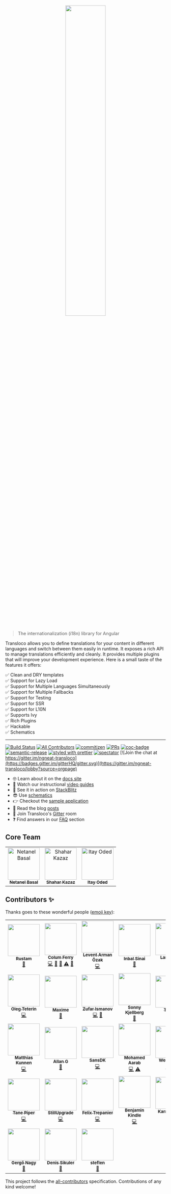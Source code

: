 <br />
<p align="center">
 <img width="50%" height="50%" src="./logo.svg">
</p>

> The internationalization (i18n) library for Angular

Transloco allows you to define translations for your content in different languages and switch between them easily in runtime.
It exposes a rich API to manage translations efficiently and cleanly. It provides multiple plugins that will improve your development experience. Here is a small taste of the features it offers:

✅ Clean and DRY templates  
✅ Support for Lazy Load  
✅ Support for Multiple Languages Simultaneously  
✅ Support for Multiple Fallbacks  
✅ Support for Testing  
✅ Support for SSR  
✅ Support for L10N  
✅ Supports Ivy  
✅ Rich Plugins  
✅ Hackable  
✅ Schematics

<hr />

[![Build Status](https://travis-ci.org/ngneat/transloco.svg?branch=master)](https://travis-ci.org/ngneat/transloco)
[![All Contributors](https://img.shields.io/badge/all_contributors-33-orange.svg?style=flat-square)](#contributors-)
[![commitizen](https://img.shields.io/badge/commitizen-friendly-brightgreen.svg?style=flat-square)]()
[![PRs](https://img.shields.io/badge/PRs-welcome-brightgreen.svg?style=flat-square)]()
[![coc-badge](https://img.shields.io/badge/codeof-conduct-ff69b4.svg?style=flat-square)]()
[![semantic-release](https://img.shields.io/badge/%20%20%F0%9F%93%A6%F0%9F%9A%80-semantic--release-e5079.svg?style=flat-square)](https://github.com/semantic-release/semantic-release)
[![styled with prettier](https://img.shields.io/badge/styled_with-prettier-ff69b4.svg?style=flat-square)](https://github.com/prettier/prettier)
[![spectator](https://img.shields.io/badge/tested%20with-spectator-2196F3.svg?style=flat-square)]()
[![Join the chat at https://gitter.im/ngneat-transloco](https://badges.gitter.im/gitterHQ/gitter.svg)](https://gitter.im/ngneat-transloco/lobby?source=orgpage)

- 🤓 Learn about it on the [docs site](https://ngneat.github.io/transloco/)
- 🎥 Watch our instructional [video guides](https://www.youtube.com/watch?v=MYkYcafJdGw&list=PLTuTW7EgL6ouXk5BqE4zWdDJkAuC4HTWi)
- 🚀 See it in action on [StackBlitz](https://stackblitz.com/edit/ngneat-transloco)
- 😎 Use [schematics](https://ngneat.github.io/transloco/docs/schematics)
- 👉 Checkout the [sample application](https://ngneat.github.io/transloco/sampleApp)
- 📖 Read the blog [posts](https://ngneat.github.io/transloco/docs/blog-posts)
- 🍄 Join Transloco's [Gitter](https://gitter.im/ngneat-transloco/lobby?source=orgpage) room
- ❓ Find answers in our [FAQ](https://ngneat.github.io/transloco/docs/faq) section

## Core Team

<table>
  <tr>
    <td align="center"><a href="https://www.netbasal.com"><img src="https://avatars1.githubusercontent.com/u/6745730?v=4" width="100px;" alt="Netanel Basal"/><br /><sub><b>Netanel Basal</b></sub></a><br /></td>
    <td align="center"><a href="https://github.com/shaharkazaz"><img src="https://avatars2.githubusercontent.com/u/17194830?v=4" width="100px;" alt="Shahar Kazaz"/><br /><sub><b>Shahar Kazaz</b></sub></a><br /></td>
    <td align="center"><a href="https://github.com/itayod"><img src="https://avatars2.githubusercontent.com/u/6719615?v=4" width="100px;" alt="Itay Oded"/><br /><sub><b>Itay Oded</b></sub></a><br /></td>
    </tr>
</table>

## Contributors ✨

Thanks goes to these wonderful people ([emoji key](https://allcontributors.org/docs/en/emoji-key)):

<!-- ALL-CONTRIBUTORS-LIST:START - Do not remove or modify this section -->
<!-- prettier-ignore-start -->
<!-- markdownlint-disable -->
<table>
  <tr>
    <td align="center"><a href="https://twitter.com/irustm"><img src="https://avatars1.githubusercontent.com/u/16316579?v=4" width="100px;" alt=""/><br /><sub><b>Rustam</b></sub></a><br /><a href="https://github.com/ngneat/transloco/commits?author=irustm" title="Documentation">📖</a></td>
    <td align="center"><a href="https://github.com/Coly010"><img src="https://avatars2.githubusercontent.com/u/12140467?v=4" width="100px;" alt=""/><br /><sub><b>Colum Ferry</b></sub></a><br /><a href="https://github.com/ngneat/transloco/commits?author=Coly010" title="Code">💻</a> <a href="https://github.com/ngneat/transloco/commits?author=Coly010" title="Documentation">📖</a> <a href="#ideas-Coly010" title="Ideas, Planning, & Feedback">🤔</a> <a href="https://github.com/ngneat/transloco/commits?author=Coly010" title="Tests">⚠️</a> <a href="#blog-Coly010" title="Blogposts">📝</a></td>
    <td align="center"><a href="https://www.armanozak.com/"><img src="https://avatars3.githubusercontent.com/u/15855540?v=4" width="100px;" alt=""/><br /><sub><b>Levent Arman Özak</b></sub></a><br /><a href="https://github.com/ngneat/transloco/commits?author=armanozak" title="Code">💻</a></td>
    <td align="center"><a href="https://github.com/theblushingcrow"><img src="https://avatars3.githubusercontent.com/u/638818?v=4" width="100px;" alt=""/><br /><sub><b>Inbal Sinai</b></sub></a><br /><a href="https://github.com/ngneat/transloco/commits?author=theblushingcrow" title="Documentation">📖</a></td>
    <td align="center"><a href="http://www.larskniep.nl"><img src="https://avatars1.githubusercontent.com/u/1215195?v=4" width="100px;" alt=""/><br /><sub><b>Lars Kniep</b></sub></a><br /><a href="https://github.com/ngneat/transloco/commits?author=larscom" title="Code">💻</a> <a href="#ideas-larscom" title="Ideas, Planning, & Feedback">🤔</a></td>
    <td align="center"><a href="https://github.com/fxck"><img src="https://avatars1.githubusercontent.com/u/1303561?v=4" width="100px;" alt=""/><br /><sub><b>Aleš</b></sub></a><br /><a href="https://github.com/ngneat/transloco/commits?author=fxck" title="Code">💻</a> <a href="#ideas-fxck" title="Ideas, Planning, & Feedback">🤔</a></td>
    <td align="center"><a href="https://www.codamit.dev"><img src="https://avatars0.githubusercontent.com/u/8522558?v=4" width="100px;" alt=""/><br /><sub><b>Koala</b></sub></a><br /><a href="https://github.com/ngneat/transloco/commits?author=Edouardbozon" title="Documentation">📖</a> <a href="https://github.com/ngneat/transloco/commits?author=Edouardbozon" title="Code">💻</a></td>
  </tr>
  <tr>
    <td align="center"><a href="https://github.com/DerSizeS"><img src="https://avatars3.githubusercontent.com/u/708090?v=4" width="100px;" alt=""/><br /><sub><b>Oleg Teterin</b></sub></a><br /><a href="https://github.com/ngneat/transloco/commits?author=DerSizeS" title="Code">💻</a></td>
    <td align="center"><a href="https://twitter.com/maxime1992"><img src="https://avatars0.githubusercontent.com/u/4950209?v=4" width="100px;" alt=""/><br /><sub><b>Maxime</b></sub></a><br /><a href="https://github.com/ngneat/transloco/commits?author=maxime1992" title="Documentation">📖</a></td>
    <td align="center"><a href="https://github.com/zufarzhan"><img src="https://avatars3.githubusercontent.com/u/22148960?v=4" width="100px;" alt=""/><br /><sub><b>Zufar Ismanov</b></sub></a><br /><a href="https://github.com/ngneat/transloco/commits?author=zufarzhan" title="Code">💻</a> <a href="#ideas-zufarzhan" title="Ideas, Planning, & Feedback">🤔</a></td>
    <td align="center"><a href="https://github.com/sk222sw"><img src="https://avatars0.githubusercontent.com/u/8642363?v=4" width="100px;" alt=""/><br /><sub><b>Sonny Kjellberg</b></sub></a><br /><a href="https://github.com/ngneat/transloco/commits?author=sk222sw" title="Documentation">📖</a></td>
    <td align="center"><a href="https://github.com/ThierryDD"><img src="https://avatars3.githubusercontent.com/u/184425?v=4" width="100px;" alt=""/><br /><sub><b>Thierry</b></sub></a><br /><a href="https://github.com/ngneat/transloco/commits?author=ThierryDD" title="Documentation">📖</a></td>
    <td align="center"><a href="https://alexaegis.github.io/loreplotter/"><img src="https://avatars3.githubusercontent.com/u/16900547?v=4" width="100px;" alt=""/><br /><sub><b>Győri Sándor</b></sub></a><br /><a href="https://github.com/ngneat/transloco/commits?author=AlexAegis" title="Documentation">📖</a></td>
    <td align="center"><a href="https://www.webtrix.be"><img src="https://avatars1.githubusercontent.com/u/4103756?v=4" width="100px;" alt=""/><br /><sub><b>Maarten Tibau</b></sub></a><br /><a href="https://github.com/ngneat/transloco/commits?author=maartentibau" title="Documentation">📖</a></td>
  </tr>
  <tr>
    <td align="center"><a href="https://github.com/MatthiasKunnen"><img src="https://avatars3.githubusercontent.com/u/16807587?v=4" width="100px;" alt=""/><br /><sub><b>Matthias Kunnen</b></sub></a><br /><a href="https://github.com/ngneat/transloco/commits?author=MatthiasKunnen" title="Code">💻</a></td>
    <td align="center"><a href="https://github.com/adgoncal"><img src="https://avatars1.githubusercontent.com/u/10856791?v=4" width="100px;" alt=""/><br /><sub><b>Allan G</b></sub></a><br /><a href="https://github.com/ngneat/transloco/commits?author=adgoncal" title="Documentation">📖</a></td>
    <td align="center"><a href="https://github.com/SansDK"><img src="https://avatars1.githubusercontent.com/u/25609266?v=4" width="100px;" alt=""/><br /><sub><b>SansDK</b></sub></a><br /><a href="https://github.com/ngneat/transloco/commits?author=SansDK" title="Code">💻</a></td>
    <td align="center"><a href="https://github.com/mohamedaarab1994"><img src="https://avatars2.githubusercontent.com/u/36154561?v=4" width="100px;" alt=""/><br /><sub><b>Mohamed Aarab</b></sub></a><br /><a href="https://github.com/ngneat/transloco/commits?author=mohamedaarab1994" title="Code">💻</a> <a href="https://github.com/ngneat/transloco/commits?author=mohamedaarab1994" title="Tests">⚠️</a></td>
    <td align="center"><a href="https://wesleygrimes.com"><img src="https://avatars0.githubusercontent.com/u/324308?v=4" width="100px;" alt=""/><br /><sub><b>Wes Grimes</b></sub></a><br /><a href="https://github.com/ngneat/transloco/commits?author=wesleygrimes" title="Code">💻</a> <a href="https://github.com/ngneat/transloco/commits?author=wesleygrimes" title="Tests">⚠️</a></td>
    <td align="center"><a href="https://github.com/Dorrro"><img src="https://avatars1.githubusercontent.com/u/1622671?v=4" width="100px;" alt=""/><br /><sub><b>Dorian Sobacki</b></sub></a><br /><a href="#plugin-Dorrro" title="Plugin/utility libraries">🔌</a></td>
    <td align="center"><a href="http://denistrofimov.com"><img src="https://avatars3.githubusercontent.com/u/2663876?v=4" width="100px;" alt=""/><br /><sub><b>Denis Trofimov</b></sub></a><br /><a href="https://github.com/ngneat/transloco/commits?author=denistrofimov" title="Code">💻</a></td>
  </tr>
  <tr>
    <td align="center"><a href="https://tane.dev"><img src="https://avatars3.githubusercontent.com/u/376930?v=4" width="100px;" alt=""/><br /><sub><b>Tane Piper</b></sub></a><br /><a href="https://github.com/ngneat/transloco/commits?author=tanepiper" title="Code">💻</a></td>
    <td align="center"><a href="https://github.com/StillUpgrade"><img src="https://avatars0.githubusercontent.com/u/10169092?v=4" width="100px;" alt=""/><br /><sub><b>StillUpgrade</b></sub></a><br /><a href="https://github.com/ngneat/transloco/commits?author=StillUpgrade" title="Code">💻</a></td>
    <td align="center"><a href="https://github.com/coderunner"><img src="https://avatars0.githubusercontent.com/u/408380?v=4" width="100px;" alt=""/><br /><sub><b>Felix Trepanier</b></sub></a><br /><a href="https://github.com/ngneat/transloco/commits?author=coderunner" title="Code">💻</a></td>
    <td align="center"><a href="http://literalpie.com"><img src="https://avatars1.githubusercontent.com/u/20398475?v=4" width="100px;" alt=""/><br /><sub><b>Benjamin Kindle</b></sub></a><br /><a href="https://github.com/ngneat/transloco/commits?author=literalpie" title="Code">💻</a></td>
    <td align="center"><a href="https://github.com/karmasakshi"><img src="https://avatars3.githubusercontent.com/u/4698762?v=4" width="100px;" alt=""/><br /><sub><b>Karmasakshi Goyal</b></sub></a><br /><a href="#tool-karmasakshi" title="Tools">🔧</a></td>
    <td align="center"><a href="https://github.com/Siedlerchr"><img src="https://avatars1.githubusercontent.com/u/320228?v=4" width="100px;" alt=""/><br /><sub><b>Christoph</b></sub></a><br /><a href="https://github.com/ngneat/transloco/commits?author=Siedlerchr" title="Code">💻</a></td>
    <td align="center"><a href="https://github.com/Waterstraal"><img src="https://avatars0.githubusercontent.com/u/2691730?v=4" width="100px;" alt=""/><br /><sub><b>Mike Markus</b></sub></a><br /><a href="https://github.com/ngneat/transloco/commits?author=Waterstraal" title="Code">💻</a> <a href="https://github.com/ngneat/transloco/commits?author=Waterstraal" title="Documentation">📖</a> <a href="https://github.com/ngneat/transloco/commits?author=Waterstraal" title="Tests">⚠️</a></td>
  </tr>
  <tr>
    <td align="center"><a href="https://github.com/minutuslausus"><img src="https://avatars1.githubusercontent.com/u/7690112?v=4" width="100px;" alt=""/><br /><sub><b>Gergő Nagy</b></sub></a><br /><a href="https://github.com/ngneat/transloco/commits?author=minutuslausus" title="Documentation">📖</a></td>
    <td align="center"><a href="https://github.com/gamtiq"><img src="https://avatars3.githubusercontent.com/u/1177323?v=4" width="100px;" alt=""/><br /><sub><b>Denis Sikuler</b></sub></a><br /><a href="https://github.com/ngneat/transloco/commits?author=gamtiq" title="Documentation">📖</a></td>
    <td align="center"><a href="https://github.com/steflen"><img src="https://avatars0.githubusercontent.com/u/18015545?v=4" width="100px;" alt=""/><br /><sub><b>steflen</b></sub></a><br /><a href="https://github.com/ngneat/transloco/commits?author=steflen" title="Documentation">📖</a></td>
  </tr>
</table>

<!-- markdownlint-enable -->
<!-- prettier-ignore-end -->

<!-- ALL-CONTRIBUTORS-LIST:END -->

This project follows the [all-contributors](https://github.com/all-contributors/all-contributors) specification. Contributions of any kind welcome!

